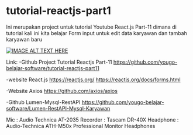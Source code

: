 # tutorial-reactjs-part1
Ini merupakan project untuk tutorial Youtube React.js Part-11 dimana di tutorial kali ini kita belajar Form input untuk edit data karyawan dan tambah karyawan baru

[![IMAGE ALT TEXT HERE](http://img.youtube.com/vi/tfOEMU_ROo0/0.jpg)](https://youtu.be/tfOEMU_ROo0)


Link: 
-Github Project Tutorial Reactjs Part-11
https://github.com/yougo-belajar-software/tutorial-reactjs-part11

-website React.js 
https://reactjs.org/
https://reactjs.org/docs/forms.html

-Website Axios
https://github.com/axios/axios

-Github Lumen-Mysql-RestAPI
https://github.com/yougo-belajar-software/Lumen-RestAPI-Mysql-Karyawan

Mic : Audio Technica AT-2035
Recorder : Tascam DR-40X
Headphone : Audio-Technica ATH-M50x Professional Monitor Headphones
